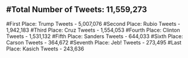 #Total Number of Tweets: 11,559,273 
---
#First Place: Trump Tweets - 5,007,076
#Second Place: Rubio Tweets - 1,942,183
#Third Place: Cruz Tweets - 1,554,053
#Fourth Place: Clinton Tweets - 1,531,132
#Fifth Place: Sanders Tweets - 644,033
#Sixth Place: Carson Tweets - 364,672
#Seventh Place: Jeb! Tweets - 273,495
#Last Place: Kasich Tweets - 243,636
